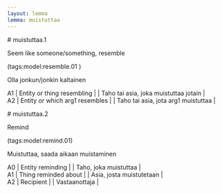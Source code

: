 ```yaml
---
layout: lemma
lemma: muistuttaa
---
```


<div class="sense">
# <span class="sensename">muistuttaa.1</span>

<span class="description">Seem like someone/something, resemble</span>

(tags:model:resemble.01 )

<span class="description">Olla jonkun/jonkin kaltainen</span>

A1 | Entity or thing resembling |   | Taho tai asia, joka muistuttaa jotain |  
A2 | Entity or which arg1 resembles |   | Taho tai asia, jota arg1 muistuttaa |  

</div>

<div class="sense">
# <span class="sensename">muistuttaa.2</span>

<span class="description">Remind</span>

(tags:model:remind.01)

<span class="description">Muistuttaa, saada aikaan muistaminen</span>

A0 | Entity reminding |   | Taho, joka muistuttaa |  
A1 | Thing reminded about |   | Asia, josta muistutetaan |  
A2 | Recipient |   | Vastaanottaja |  

</div>

